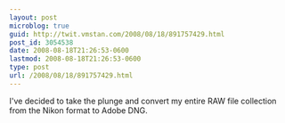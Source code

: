 ```yaml
---
layout: post
microblog: true
guid: http://twit.vmstan.com/2008/08/18/891757429.html
post_id: 3054538
date: 2008-08-18T21:26:53-0600
lastmod: 2008-08-18T21:26:53-0600
type: post
url: /2008/08/18/891757429.html
---
```

I've decided to take the plunge and convert my entire RAW file collection from the Nikon format to Adobe DNG.

